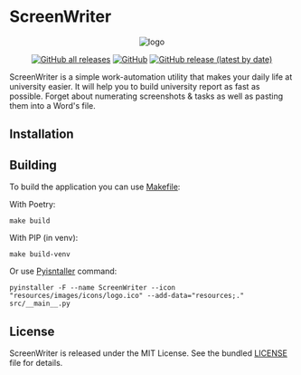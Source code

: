 # ScreenWriter

<p align="center">
  <img src="resources/images/icons/logo.ico"  alt="logo"/>
</p>

<p align="center">
<a href="https://github.com/CrazyProger1/ScreenWriter/releases/download/V0.2/ScreenWriter.exe"><img alt="GitHub all releases" src="https://img.shields.io/github/downloads/CrazyProger1/ScreenWriter/total"></a>
<a href="https://github.com/CrazyProger1/ScreenWriter/blob/master/LICENSE"><img alt="GitHub" src="https://img.shields.io/github/license/CrazyProger1/ScreenWriter"></a>
<a href="https://github.com/CrazyProger1/ScreenWriter/releases/latest"><img alt="GitHub release (latest by date)" src="https://img.shields.io/github/v/release/CrazyProger1/ScreenWriter"></a>
</p>

ScreenWriter is a simple work-automation utility that makes your daily life at university easier. It will help you to
build university report as fast as possible. Forget about numerating screenshots & tasks as well as pasting them into a
Word's file.

## Installation

## Building

To build the application you can use [Makefile](https://wikipedia.org/wiki/Makefile):

With Poetry:

```shell
make build
```

With PIP (in venv):

```shell
make build-venv
```

Or use [Pyisntaller](https://pyinstaller.org/en/stable/) command:

```shell
pyinstaller -F --name ScreenWriter --icon "resources/images/icons/logo.ico" --add-data="resources;." src/__main__.py
```

## License

ScreenWriter is released under the MIT License. See the bundled [LICENSE](LICENSE) file for details.